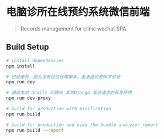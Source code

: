 # 电脑诊所在线预约系统微信前端

> Records management for clinic wechat SPA

## Build Setup

``` bash
# install dependencies
npm install

# 已经废弃，因为没有经过代理脚本，无法通过密码学验证
npm run dev

# 通过本地 Grails 代理向 本地Django 发送请求的开发环境
npm run dev-proxy

# build for production with minification
npm run build

# build for production and view the bundle analyzer report
npm run build --report
```
